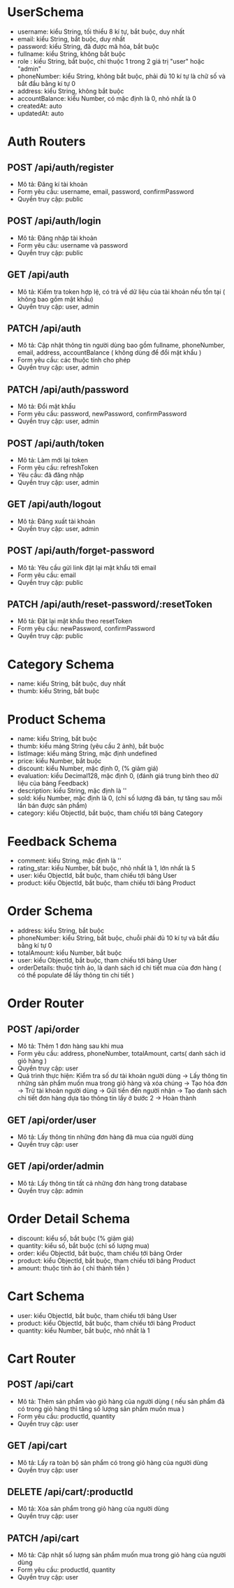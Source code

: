 # UserSchema

- username: kiểu String, tối thiểu 8 kí tự, bắt buộc, duy nhất
- email: kiểu String, bắt buộc, duy nhất
- password: kiểu String, đã được mã hóa, bắt buộc
- fullname: kiểu String, không bắt buộc
- role : kiểu String, bắt buộc, chỉ thuộc 1 trong 2 giá trị "user" hoặc "admin"
- phoneNumber: kiểu String, không bắt buộc, phải đủ 10 kí tự là chữ số và bắt đầu bằng kí tự 0
- address: kiểu String, không bắt buộc
- accountBalance: kiểu Number, có mặc định là 0, nhỏ nhất là 0
- createdAt: auto
- updatedAt: auto

# Auth Routers

## POST /api/auth/register

- Mô tả: Đăng kí tài khoản
- Form yêu cầu: username, email, password, confirmPassword
- Quyền truy cập: public

## POST /api/auth/login

- Mô tả: Đăng nhập tài khoản
- Form yêu cầu: username và password
- Quyền truy cập: public

## GET /api/auth

- Mô tả: Kiểm tra token hợp lệ, có trả về dữ liệu của tài khoản nếu tồn tại ( không bao gồm mật khẩu)
- Quyền truy cập: user, admin

## PATCH /api/auth

- Mô tả: Cập nhật thông tin người dùng bao gồm fullname, phoneNumber, email, address, accountBalance ( không dùng để đổi mật khẩu )
- Form yêu cầu: các thuộc tính cho phép
- Quyền truy cập: user, admin

## PATCH /api/auth/password

- Mô tả: Đổi mật khẩu
- Form yêu cầu: password, newPassword, confirmPassword
- Quyền truy cập: user, admin

## POST /api/auth/token

- Mô tả: Làm mới lại token
- Form yêu cầu: refreshToken
- Yêu cầu: đã đăng nhập
- Quyền truy cập: user, admin

## GET /api/auth/logout

- Mô tả: Đăng xuất tài khoản
- Quyền truy cập: user, admin

## POST /api/auth/forget-password

- Mô tả: Yêu cầu gửi link đặt lại mật khẩu tới email
- Form yêu cầu: email
- Quyền truy cập: public

## PATCH /api/auth/reset-password/:resetToken

- Mô tả: Đặt lại mật khẩu theo resetToken
- Form yêu cầu: newPassword, confirmPassword
- Quyền truy cập: public

# Category Schema

- name: kiểu String, bắt buộc, duy nhất
- thumb: kiểu String, bắt buộc

# Product Schema

- name: kiểu String, bắt buộc
- thumb: kiểu mảng String (yêu cầu 2 ảnh), bắt buộc
- listImage: kiểu mảng String, mặc định undefined
- price: kiểu Number, bắt buộc
- discount: kiểu Number, mặc định 0, (% giảm giá)
- evaluation: kiểu Decimal128, mặc định 0, (đánh giá trung bình theo dữ liệu của bảng Feedback)
- description: kiểu String, mặc định là ''
- sold: kiểu Number, mặc định là 0, (chỉ số lượng đã bán, tự tăng sau mỗi lần bán được sản phẩm)
- category: kiểu ObjectId, bắt buộc, tham chiếu tới bảng Category

# Feedback Schema

- comment: kiểu String, mặc định là ''
- rating_star: kiểu Number, bắt buộc, nhỏ nhất là 1, lớn nhất là 5
- user: kiểu ObjectId, bắt buộc, tham chiếu tới bảng User
- product: kiểu ObjectId, bắt buộc, tham chiếu tới bảng Product

# Order Schema

- address: kiểu String, bắt buộc
- phoneNumber: kiểu String, bắt buộc, chuỗi phải đủ 10 kí tự và bắt đầu bằng kí tự 0
- totalAmount: kiểu Number, bắt buộc
- user: kiểu ObjectId, bắt buộc, tham chiếu tới bảng User
- orderDetails: thuộc tính ảo, là danh sách id chi tiết mua của đơn hàng ( có thể populate để lấy thông tin chi tiết )

# Order Router

## POST /api/order

- Mô tả: Thêm 1 đơn hàng sau khi mua
- Form yêu cầu: address, phoneNumber, totalAmount, carts( danh sách id giỏ hàng )
- Quyền truy cập: user
- Quá trình thực hiện: Kiểm tra số dư tài khoản người dùng -> Lấy thông tin những sản phẩm muốn mua trong giỏ hàng và xóa chúng -> Tạo hóa đơn -> Trừ tài khoản người dùng -> Gửi tiền đến người nhận -> Tạo danh sách chi tiết đơn hàng dựa tào thông tin lấy ở bước 2 -> Hoàn thành

## GET /api/order/user

- Mô tả: Lấy thông tin những đơn hàng đã mua của người dùng
- Quyền truy cập: user

## GET /api/order/admin

- Mô tả: Lấy thông tin tất cả những đơn hàng trong database
- Quyền truy cập: admin

# Order Detail Schema

- discount: kiểu số, bắt buộc (% giảm giá)
- quantity: kiểu số, bắt buộc (chỉ số lượng mua)
- order: kiểu ObjectId, bắt buộc, tham chiếu tới bảng Order
- product: kiểu ObjectId, bắt buộc, tham chiếu tới bảng Product
- amount: thuộc tính ảo ( chỉ thành tiền )

# Cart Schema

- user: kiểu ObjectId, bắt buộc, tham chiếu tới bảng User
- product: kiểu ObjectId, bắt buộc, tham chiếu tới bảng Product
- quantity: kiểu Number, bắt buộc, nhỏ nhất là 1

# Cart Router

## POST /api/cart

- Mô tả: Thêm sản phẩm vào giỏ hàng của người dùng ( nếu sản phẩm đã có trong giỏ hàng thì tăng số lượng sản phẩm muốn mua )
- Form yêu cầu: productId, quantity
- Quyền truy cập: user

## GET /api/cart

- Mô tả: Lấy ra toàn bộ sản phẩm có trong giỏ hàng của người dùng
- Quyền truy cập: user

## DELETE /api/cart/:productId

- Mô tả: Xóa sản phẩm trong giỏ hàng của người dùng
- Quyền truy cập: user

## PATCH /api/cart

- Mô tả: Cập nhật số lượng sản phẩm muốn mua trong giỏ hàng của người dùng
- Form yêu cầu: productId, quantity
- Quyền truy cập: user
